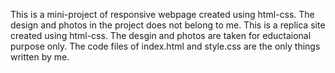 This is a mini-project of responsive webpage created using html-css. The design and photos in the project does not belong to me.
This is a replica site created using html-css.
The desgin and photos are taken for eductaional purpose only. 
The code files of index.html and style.css are the only things written by me.
